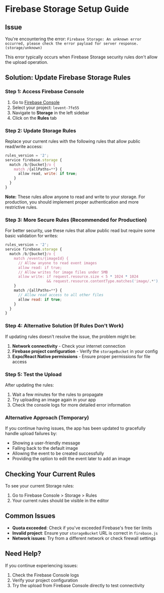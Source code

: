 # Firebase Storage Setup Guide

## Issue
You're encountering the error: `Firebase Storage: An unknown error occurred, please check the error payload for server response. (storage/unknown)`

This error typically occurs when Firebase Storage security rules don't allow the upload operation.

## Solution: Update Firebase Storage Rules

### Step 1: Access Firebase Console
1. Go to [Firebase Console](https://console.firebase.google.com/)
2. Select your project: `levent-7fe55`
3. Navigate to **Storage** in the left sidebar
4. Click on the **Rules** tab

### Step 2: Update Storage Rules
Replace your current rules with the following rules that allow public read/write access:

```javascript
rules_version = '2';
service firebase.storage {
  match /b/{bucket}/o {
    match /{allPaths=**} {
      allow read, write: if true;
    }
  }
}
```

**Note:** These rules allow anyone to read and write to your storage. For production, you should implement proper authentication and more restrictive rules.

### Step 3: More Secure Rules (Recommended for Production)
For better security, use these rules that allow public read but require some basic validation for writes:

```javascript
rules_version = '2';
service firebase.storage {
  match /b/{bucket}/o {
    match /events/{imageId} {
      // Allow anyone to read event images
      allow read: if true;
      // Allow writes for image files under 5MB
      allow write: if request.resource.size < 5 * 1024 * 1024
                   && request.resource.contentType.matches('image/.*');
    }
    match /{allPaths=**} {
      // Allow read access to all other files
      allow read: if true;
    }
  }
}
```

### Step 4: Alternative Solution (If Rules Don't Work)
If updating rules doesn't resolve the issue, the problem might be:

1. **Network connectivity** - Check your internet connection
2. **Firebase project configuration** - Verify the `storageBucket` in your config
3. **Expo/React Native permissions** - Ensure proper permissions for file access

### Step 5: Test the Upload
After updating the rules:
1. Wait a few minutes for the rules to propagate
2. Try uploading an image again in your app
3. Check the console logs for more detailed error information

### Alternative Approach (Temporary)
If you continue having issues, the app has been updated to gracefully handle upload failures by:
- Showing a user-friendly message
- Falling back to the default image
- Allowing the event to be created successfully
- Providing the option to edit the event later to add an image

## Checking Your Current Rules
To see your current Storage rules:
1. Go to Firebase Console > Storage > Rules
2. Your current rules should be visible in the editor

## Common Issues
- **Quota exceeded**: Check if you've exceeded Firebase's free tier limits
- **Invalid project**: Ensure your `storageBucket` URL is correct in `firebase.js`
- **Network issues**: Try from a different network or check firewall settings

## Need Help?
If you continue experiencing issues:
1. Check the Firebase Console logs
2. Verify your project configuration
3. Try the upload from Firebase Console directly to test connectivity
